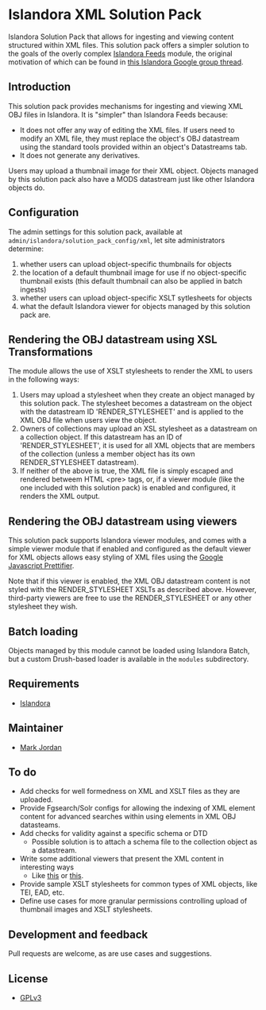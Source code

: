 # Islandora XML Solution Pack

Islandora Solution Pack that allows for ingesting and viewing content structured within XML files. This solution pack offers a simpler solution to the goals of the overly complex [Islandora Feeds](https://github.com/mjordan/islandora_feeds) module, the original motivation of which can be found in [this Islandora Google group thread](https://groups.google.com/forum/#!searchin/islandora/jordan$20database/islandora/vqJZH7bxBDc/SzSygjj1RQsJ).

## Introduction

This solution pack provides mechanisms for ingesting and viewing XML OBJ files in Islandora. It is "simpler" than Islandora Feeds because:

* It does not offer any way of editing the XML files. If users need to modify an XML file, they must replace the object's OBJ datastream using the standard tools provided within an object's Datastreams tab.
* It does not generate any derivatives.

Users may upload a thumbnail image for their XML object. Objects managed by this solution pack also have a MODS datastream just like other Islandora objects do.

## Configuration

The admin settings for this solution pack, available at `admin/islandora/solution_pack_config/xml`, let site administrators determine:

1. whether users can upload object-specific thumbnails for objects
2. the location of a default thumbnail image for use if no object-specific thumbnail exists (this default thumbnail can also be applied in batch ingests)
3. whether users can upload object-specific XSLT sytlesheets for objects
4. what the default Islandora viewer for objects managed by this solution pack are.

## Rendering the OBJ datastream using XSL Transformations

The module allows the use of XSLT stylesheets to render the XML to users in the following ways:

1. Users may upload a stylesheet when they create an object managed by this solution pack. The stylesheet becomes a datastream on the object with the datastream ID 'RENDER_STYLESHEET' and is applied to the XML OBJ file when users view the object.
2. Owners of collections may upload an XSL stylesheet as a datastream on a collection object. If this datastream has an ID of 'RENDER_STYLESHEET', it is used for all XML objects that are members of the collection (unless a member object has its own RENDER_STYLESHEET datastream).
3. If neither of the above is true, the XML file is simply escaped and rendered betweem HTML &lt;pre&gt; tags, or, if a viewer module (like the one included with this solution pack) is enabled and configured, it renders the XML output.

## Rendering the OBJ datastream using viewers

This solution pack supports Islandora viewer modules, and comes with a simple viewer module that if enabled and configured as the default viewer for XML objects allows easy styling of XML files using the [Google Javascript Prettifier](https://github.com/google/code-prettify).

Note that if this viewer is enabled, the XML OBJ datastream content is not styled with the RENDER_STYLESHEET XSLTs as described above. However, third-party viewers are free to use the RENDER_STYLESHEET or any other stylesheet they wish.

## Batch loading

Objects managed by this module cannot be loaded using Islandora Batch, but a custom Drush-based loader is available in the `modules` subdirectory.

## Requirements

* [Islandora](https://github.com/Islandora/islandora)

## Maintainer

* [Mark Jordan](https://github.com/mjordan)

## To do

* Add checks for well formedness on XML and XSLT files as they are uploaded.
* Provide Fgsearch/Solr configs for allowing the indexing of XML element content for advanced searches within using elements in XML OBJ datasteams.
* Add checks for validity against a specific schema or DTD
  * Possible solution is to attach a schema file to the collection object as a datastream.
* Write some additional viewers that present the XML content in interesting ways
  * Like [this](https://www.sencha.com/forum/showthread.php?163680-Implementing-treeview-using-xml-data) or [this](http://blog.ashwani.co.in/blog/2013-07-18/stylize-your-xml-with-jquery-xml-tree-plugin/).
* Provide sample XSLT stylesheets for common types of XML objects, like TEI, EAD, etc.
* Define use cases for more granular permissions controlling upload of thumbnail images and XSLT stylesheets.

## Development and feedback

Pull requests are welcome, as are use cases and suggestions.

## License

* [GPLv3](http://www.gnu.org/licenses/gpl-3.0.txt)
